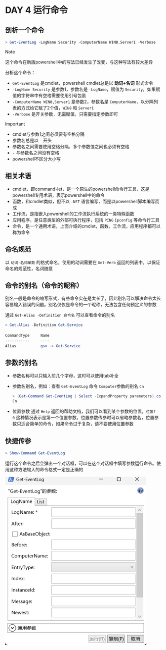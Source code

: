 # DAY 4 运行命令

## 剖析一个命令

``` powershell
> Get-EventLog -LogName Security -ComputerName WIN8,Server1 -Verbose
```

> [!NOTE]
> 这个命令在新版powershell中的写法已经发生了改变，与这种写法有较大差异

分析这个命令：

- `Get-EventLog` 是cmdlet，powershell cmdlet总是以 **动词+名词** 形式命令
- `-LogName Security` 是参数1，参数名是 `-LogName`，赋值为 `Security`，如果赋值的字符串中有空格需要使用引号包裹
- `-ComputerName WIN8,Server1` 是参数2，参数名是 `ComputerName`，以分隔列表的方式给它赋了2个值，`WIN8` 和 `Server1`
- `-Verbose` 是开关参数，无需赋值，只需要指定参数即可

> [!IMPORTANT]
> - cmdlet与参数1之间必须要有空格分隔
> - 参数名总是以 `-` 开头
> - 参数名之间需要使用空格分隔，多个参数值之间也必须有空格
> - `-` 与参数名之间没有空格
> - powershell不区分大小写

## 相关术语

- cmdlet，即command-let，是一个原生的powershell命令行工具，这是powershell专用术语，表示powershell中的命令
- 函数，和cmdlet类似，但不以 `.NET` 语言编写，而是以powershell脚本编写而成
- 工作流，是指嵌入powershell的工作流执行系统的一类特殊函数
- 应用程序，是任意类型的外部可执行程序，包括 `PING` `Ipconfig` 等命令行工具
- 命令，是一个通用术语，上面介绍的cmdlet，函数，工作流，应用程序都可以称为命令

## 命名规范

以 `动词-名词单数` 的格式命名，使用的动词需要在 `Get-Verb` 返回的列表中，以保证命名的规范性，名词随意

## 命令的别名（命令的昵称）

别名一般是命令的缩写形式，有些命令实在是太长了，因此别名可以解决命令太长容易输入错误的问题。别名仅仅是命令的一个昵称，无法包含任何预定义的参数

通过 `Get-Alias -Definition 命令名` 可以查看命令的别名

``` powershell
> Get-Alias -Definition Get-Service

CommandType     Name
-----------     ----
Alias           gsv -> Get-Service
```

## 参数的别名

- 参数名称可以只输入前几个字母，这时可以使用tab补全
- 参数名别名，例如：查看 `Get-EventLog` 命令 `Computer`参数的别名 `Cn`

    ``` powershell
    > (Get-Command Get-EventLog | Select -ExpandProperty parameters).computername.aliases
    Cn
    ```

- 位置参数 通过 `Help` 返回的帮助文档，我们可以看到某个参数的位置，`位置?                        0` 这种情况表示是第一个位置参数，位置参数传参时可以省略参数名，位置参数只适合简单的命令，如果命令过于复杂，请不要使用位置参数

## 快捷传参

``` powershell
> Show-Command Get-EventLog
```

运行这个命令之后会弹出一个对话框，可以在这个对话框中填写参数运行命令。使用这种方法输入的命令格式一定是正确的

![](./img/1.jpg)
